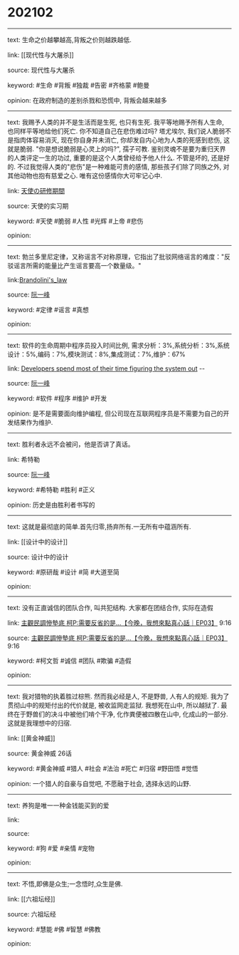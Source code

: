 # 202102

---

text: 生命之价越攀越高,背叛之价则越跌越低.

link: [[现代性与大屠杀]]

source: 现代性与大屠杀

keyword: #生命 #背叛 #独裁 #告密 #齐格蒙 #鲍曼

opinion: 在政府制造的差别杀戮和恐慌中, 背叛会越来越多

---

text: 我赐予人类的并不是生活而是生死, 也只有生死. 我平等地赐予所有人生命, 也同样平等地给他们死亡. 你不知道自己在悲伤难过吗? 塔尤埃尔, 我们说人脆弱不是指肉体容易消灭, 现在你自身并未消亡, 你却发自内心地为人类的死感到悲伤, 这就是脆弱. "你是想说脆弱是心灵上的吗?", 孺子可教. 鉴别灵魂不是要为重归天界的人类评定一生的功过, 重要的是这个人类曾经给予他人什么. 不管是坏的, 还是好的. 不过我觉得人类的"悲伤"是一种难能可贵的感情, 那些孩子们除了同族之外, 对其他动物也抱有慈爱之心. 唯有这份感情你大可牢记心中.

link: [天使の研修期間](https://manba.co.jp/topics/27719)

source: 天使的实习期

keyword: #天使 #脆弱 #人性 #光辉 #上帝 #悲伤

opinion:

---

text: 勃兰多里尼定律，又称谣言不对称原理，它指出了批驳网络谣言的难度："反驳谣言所需的能量比产生谣言要高一个数量级。"

link:[Brandolini's_law](https://en.wikipedia.org/wiki/Brandolini%27s_law)

source: [阮一峰](http://www.ruanyifeng.com/blog/2021/02/weekly-issue-145.html)

keyword: #定律 #谣言 #真想

opinion:

---

text: 软件的生命周期中程序员投入时间比例, 需求分析：3%,系统分析：3%,系统设计：5%,编码：7%,模块测试：8%,集成测试：7%,维护：67%

link: [Developers spend most of their time figuring the system out](https://blog.feenk.com/developers-spend-most-of-their-time-figuri-7aj1ocjhe765vvlln8qqbuhto/) -- <Principles of software engineering and design>

source: [阮一峰](http://www.ruanyifeng.com/blog/2021/02/weekly-issue-145.html)

keyword: #软件 #程序 #维护 #开发

opinion: 是不是需要面向维护编程, 但公司现在互联网程序员是不需要为自己的开发结果作为维护.

---

text: 胜利者永远不会被问，他是否讲了真话。

link: 希特勒

source: [阮一峰](http://www.ruanyifeng.com/blog/2020/02/weekly-issue-94.html)

keyword: #希特勒 #胜利 #正义

opinion: 历史是由胜利者书写的

---

text: 这就是最彻底的简单.首先归零,扬弃所有.一无所有中蕴涵所有.

link: [[设计中的设计]]

source: 设计中的设计

keyword: #原研哉 #设计 #简 #大道至简

opinion:

---

text: 没有正直诚信的团队合作, 叫共犯结构. 大家都在团结合作, 实际在造假

link: [主觀民調慘墊底 柯P:需要反省的是…【今晚，我想來點真心話｜EP03】](https://www.youtube.com/watch?v=7KIhneF2qZM) 9:16

source: [主觀民調慘墊底 柯P:需要反省的是…【今晚，我想來點真心話｜EP03】](https://www.youtube.com/watch?v=7KIhneF2qZM) 9:16

keyword: #柯文哲 #诚信 #团队 #欺骗 #造假

opinion:

---

text: 我对猎物的执着胜过棕熊. 然而我必经是人, 不是野兽, 人有人的规矩. 我为了贯彻山中的规矩付出的代价就是, 被收监网走监狱. 我想死在山中, 所以越狱了. 最终在于野兽们的决斗中被他们啃个干净, 化作粪便被四散在山中, 化成山的一部分. 这就是我理想中的归宿.

link: [[黄金神威]]

source: 黄金神威 26话

keyword: #黄金神威 #猎人 #社会 #法治 #死亡 #归宿 #野田悟 #觉悟

opinion: 一个猎人的自豪与自觉吧, 不愿融于社会, 选择永远的山野.

---

text: 养狗是唯一一种金钱能买到的爱

link:

source:

keyword: #狗 #爱 #亲情 #宠物

opinion:

---

text: 不悟,即佛是众生;一念悟时,众生是佛.

link: [[六祖坛经]]

source: 六祖坛经

keyword: #慧能 #佛 #智慧 #佛教

opinion:
